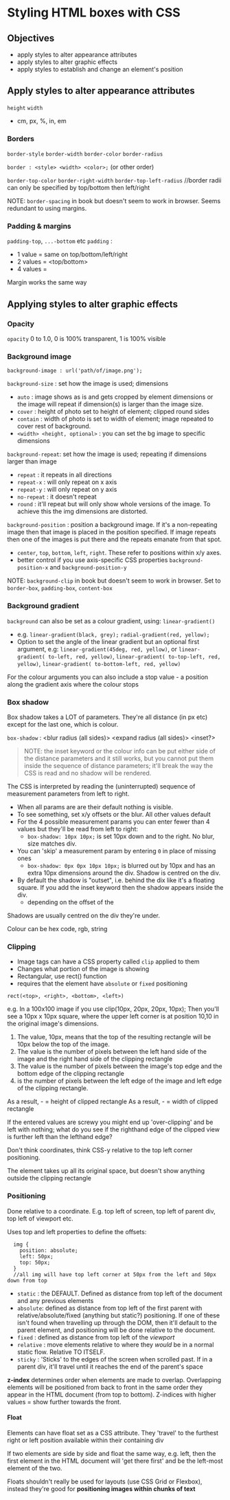 # Styling HTML boxes with CSS

## Objectives
- apply styles to alter appearance attributes
- apply styles to alter graphic effects
- apply styles to establish and change an element's position


## Apply styles to alter appearance attributes

`height`
`width`
- cm, px, %, in, em

### Borders
`border-style`
`border-width`
`border-color`
`border-radius`


`border : <style> <width> <color>;` (or other order)

`border-top-color`
`border-right-width`
`border-top-left-radius` //border radii can only be specified by top/bottom then left/right

NOTE: `border-spacing` in book but doesn't seem to work in browser. Seems redundant to using margins.

### Padding & margins

`padding-top`, `...-bottom` etc
`padding` :
 - 1 value = same on top/bottom/left/right
 - 2 values = <top/bottom> <left-right>
 - 4 values = <top> <right> <bottom> <left>

 Margin works the same way


## Applying styles to alter graphic effects

### Opacity
`opacity`
0 to 1.0, 0 is 100% transparent, 1 is 100% visible

### Background image

`background-image : url('path/of/image.png');`

`background-size` : set how the image is used; dimensions
- `auto` : image shows as is and gets cropped by element dimensions or the image will repeat if dimension(s) is larger than the image size.
- `cover` : height of photo set to height of element; clipped round sides
- `contain` : width of photo is set to width of element; image repeated to cover rest of background.
- `<width> <height, optional>` : you can set the bg image to specific dimensions  

`background-repeat`: set how the image is used; repeating if dimensions larger than image
- `repeat` : it repeats in all directions
- `repeat-x` : will only repeat on x axis
- `repeat-y` : will only repeat on y axis
- `no-repeat` : it doesn't repeat
- `round` : it'll repeat but will only show whole versions of the image. To achieve this the img dimensions are distorted.

`background-position` : position a background image. If it's a non-repeating image then that image is placed in the position specified. If image repeats then one of the images is put there and the repeats emanate from that spot.
- `center`, `top`, `bottom`, `left`, `right`. These refer to positions within x/y axes.
- better control if you use axis-specific CSS properties `background-position-x` and `background-position-y`


NOTE: `background-clip` in book but doesn't seem to work in browser. Set to `border-box`, `padding-box`, `content-box`

### Background gradient

`background` can also be set as a colour gradient, using: `linear-gradient()`
- e.g. `linear-gradient(black, grey);` `radial-gradient(red, yellow);`
- Option to set the angle of the linear gradient but an optional first argument, e.g: `linear-gradient(45deg, red, yellow)`, or `linear-gradient( to-left, red, yellow)`, `linear-gradient( to-top-left, red, yellow)`, `linear-gradient( to-bottom-left, red, yellow)`

For the colour arguments you can also include a stop value - a position along the gradient axis where the colour stops

### Box shadow
Box shadow takes a LOT of parameters. They're all distance (in px etc) except for the last one, which is colour.

`box-shadow` : <offset-x> <offset-y> <blur radius (all sides)> <expand radius (all sides)> <inset?> <colour of shadow>

> NOTE: the inset keyword or the colour info can be put either side of the distance parameters and it still works, but you cannot put them inside the sequence of distance parameters; it'll break the way the CSS is read and no shadow will be rendered.

The CSS is interpreted by reading the (uninterrupted) sequence of measurement parameters from left to right.

- When all params are are their default nothing is visible.
- To see something, set x/y offsets or the blur. All other values default
- For the 4 possible measurement params you can enter fewer than 4 values but they'll be read from left to right:
  -  `box-shadow: 10px 10px;` is set 10px down and to the right. No blur, size matches div.
- You can 'skip' a measurement param by entering `0` in place of missing ones
  - `box-shadow: 0px 0px 10px 10px;` is blurred out by 10px and has an extra 10px dimensions around the div. Shadow is centred on the div.
- By default the shadow is "outset", i.e. behind the dix like it's a floating square. If you add the inset keyword then the shadow appears inside the div.
  - depending on the offset of the

Shadows are usually centred on the div they're under.

Colour can be hex code, rgb, string

### Clipping

- Image tags can have a CSS property called `clip` applied to them
- Changes what portion of the image is showing
- Rectangular, use rect() function
- requires that the element have `absolute` or `fixed` positioning

`rect(<top>, <right>, <bottom>, <left>)`

e.g.
In a 100x100 image if you use clip(10px, 20px, 20px, 10px);
Then you'll see a 10px x 10px square, where the upper left corner is at position 10,10 in the original image's dimensions.

1) The <top> value, 10px, means that the top of the resulting rectangle will be 10px below the top of the image.
2) The <right> value is the number of pixels between the left hand side of the image and the right hand side of the clipping rectangle
3) The <bottom> value is the number of pixels between the image's top edge and the bottom edge of the clipping rectangle
4) <left> is the number of pixels between the left edge of the image and left edge of the clipping rectangle.

As a result, <bottom> - <top> = height of clipped rectangle
As a result, <right> - <left> = width of clipped rectangle

If the entered values are screwy you might end up 'over-clipping' and be left with nothing; what do you see if the righthand edge of the clipped view is further left than the lefthand edge?

Don't think coordinates, think CSS-y relative to the top left corner positioning.

The element takes up all its original space, but doesn't show anything outside the clipping rectangle

### Positioning

Done relative to a coordinate. E.g. top left of screen, top left of parent div, top left of viewport etc.

Uses top and left properties to define the offsets:
```
  img {
    position: absolute;
    left: 50px;
    top: 50px;
  }
  //all img will have top left corner at 50px from the left and 50px down from top
```

- `static` : the DEFAULT. Defined as distance from top left of the document and any previous elements
- `absolute`: defined as distance from top left of the first parent with relative/absolute/fixed (anything but static?) positioning. If one of these isn't found when travelling up through the DOM, then it'll default to the <html> parent element, and positioning will be done relative to the document.
- `fixed` : defined as distance from top left of the _viewport_
- `relative` : move elements relative to where they _would_ be in a normal static flow. Relative TO ITSELF.
- `sticky` : 'Sticks' to the edges of the screen when scrolled past. If in a parent div, it'll travel until it reaches the end of the parent's space

**z-index** determines order when elements are made to overlap.
Overlapping elements will be positioned from back to front in the same order they appear in the HTML document (from top to bottom). Z-indices with higher values = show further towards the front.

#### Float

Elements can have float set as a CSS attribute. They 'travel' to the furthest right or left position available within their containing div

If two elements are side by side and float the same way, e.g. left, then the first element in the HTML document will 'get there first' and be the left-most element of the two.

Floats shouldn't really be used for layouts (use CSS Grid or Flexbox), instead they're good for **positioning images within chunks of text**
